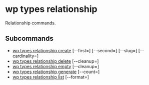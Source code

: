 # wp types relationship

Relationship commands.

## Subcommands

- [wp types relationship create](relationship/create.md) [--first=<string>] [--second=<string>] [--slug=<string>] [--cardinality=<string>]
- [wp types relationship delete](relationship/delete.md) <slug> [--cleanup=<bool>]
- [wp types relationship empty](relationship/empty.md) [--cleanup=<bool>]
- [wp types relationship generate](relationship/generate.md) [--count=<number>]
- [wp types relationship list](relationship/list.md) [--format=<format>]





